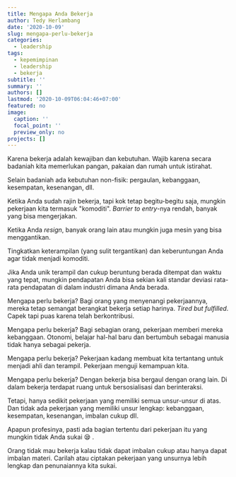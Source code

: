 ```yaml
---
title: Mengapa Anda Bekerja
author: Tedy Herlambang
date: '2020-10-09'
slug: mengapa-perlu-bekerja
categories:
  - leadership
tags:
  - kepemimpinan
  - leadership
  - bekerja
subtitle: ''
summary: ''
authors: []
lastmod: '2020-10-09T06:04:46+07:00'
featured: no
image:
  caption: ''
  focal_point: ''
  preview_only: no
projects: []
---
```

Karena bekerja adalah kewajiban dan kebutuhan. Wajib karena secara badaniah kita memerlukan pangan, pakaian dan rumah untuk istirahat. 

Selain badaniah ada kebutuhan non-fisik: pergaulan, kebanggaan, kesempatan, kesenangan, dll.

Ketika Anda sudah rajin bekerja, tapi kok tetap begitu-begitu saja, mungkin pekerjaan kita termasuk "komoditi". *Barrier to entry*-nya rendah, banyak yang bisa mengerjakan. 

Ketika Anda _resign_, banyak orang lain atau mungkin juga mesin yang bisa menggantikan. 

Tingkatkan keterampilan (yang sulit tergantikan) dan keberuntungan Anda agar tidak menjadi komoditi. 

Jika Anda unik terampil dan cukup beruntung berada ditempat dan waktu yang tepat, mungkin pendapatan Anda bisa sekian kali standar deviasi rata-rata pendapatan di dalam industri dimana Anda berada.

Mengapa perlu bekerja? Bagi orang yang menyenangi pekerjaannya, mereka tetap semangat berangkat bekerja setiap harinya. *Tired but fulfilled*. Capek tapi puas karena telah berkontribusi.

Mengapa perlu bekerja? Bagi sebagian orang, pekerjaan memberi mereka kebanggaan. Otonomi, belajar hal-hal baru dan bertumbuh sebagai manusia tidak hanya sebagai pekerja. 

Mengapa perlu bekerja? Pekerjaan kadang membuat kita tertantang untuk menjadi ahli dan terampil. Pekerjaan menguji kemampuan kita. 

Mengapa perlu bekerja? Dengan bekerja bisa bergaul dengan orang lain. Di dalam bekerja terdapat ruang untuk bersosialisasi dan berinteraksi. 

Tetapi, hanya sedikit pekerjaan yang memiliki semua unsur-unsur di atas. Dan tidak ada pekerjaan yang memiliki unsur lengkap: kebanggaan, kesempatan, kesenangan, imbalan cukup dll. 

Apapun profesinya, pasti ada bagian tertentu dari pekerjaan itu yang mungkin tidak Anda sukai :sleepy: .

Orang tidak mau bekerja kalau tidak dapat imbalan cukup atau hanya dapat imbalan materi. Carilah atau ciptakan pekerjaan yang unsurnya lebih lengkap dan penunaiannya kita sukai.